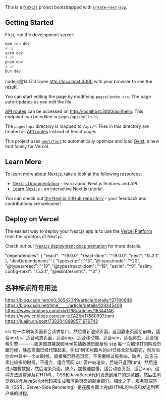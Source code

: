 This is a [Next.js](https://nextjs.org) project bootstrapped with [`create-next-app`](https://nextjs.org/docs/pages/api-reference/create-next-app).

## Getting Started

First, run the development server:

```bash
npm run dev
# or
yarn dev
# or
pnpm dev
# or
bun dev
```
nodejs是14.17.3
Open [http://localhost:3000](http://localhost:3000) with your browser to see the result.

You can start editing the page by modifying `pages/index.tsx`. The page auto-updates as you edit the file.

[API routes](https://nextjs.org/docs/pages/building-your-application/routing/api-routes) can be accessed on [http://localhost:3000/api/hello](http://localhost:3000/api/hello). This endpoint can be edited in `pages/api/hello.ts`.

The `pages/api` directory is mapped to `/api/*`. Files in this directory are treated as [API routes](https://nextjs.org/docs/pages/building-your-application/routing/api-routes) instead of React pages.

This project uses [`next/font`](https://nextjs.org/docs/pages/building-your-application/optimizing/fonts) to automatically optimize and load [Geist](https://vercel.com/font), a new font family for Vercel.

## Learn More

To learn more about Next.js, take a look at the following resources:

- [Next.js Documentation](https://nextjs.org/docs) - learn about Next.js features and API.
- [Learn Next.js](https://nextjs.org/learn-pages-router) - an interactive Next.js tutorial.

You can check out [the Next.js GitHub repository](https://github.com/vercel/next.js) - your feedback and contributions are welcome!

## Deploy on Vercel

The easiest way to deploy your Next.js app is to use the [Vercel Platform](https://vercel.com/new?utm_medium=default-template&filter=next.js&utm_source=create-next-app&utm_campaign=create-next-app-readme) from the creators of Next.js.

Check out our [Next.js deployment documentation](https://nextjs.org/docs/pages/building-your-application/deploying) for more details.

"dependencies": {
"react": "^19.0.0",
"react-dom": "^19.0.0",
"next": "15.3.1"
},
"devDependencies": {
"typescript": "^5",
"@types/node": "^20",
"@types/react": "^19",
"@types/react-dom": "^19",
"eslint": "^9",
"eslint-config-next": "15.3.1",
"@eslint/eslintrc": "^3"
}

## 各种标点符号用法

https://blog.csdn.net/m0_56542349/article/details/127180648
https://blog.csdn.net/time_____/article/details/129345409
https://www.cnblogs.com/lxlx1798/articles/18544146
https://www.cnblogs.com/smileZAZ/p/17560907.html
https://juejin.cn/post/7382040898571976742

ssr   每一次刷新页面都会请求接口，然后重新渲染页面，返回静态页面给前端，适合nextjs，适合动态页面，适合app，适合移动端，适合seo，适合爬虫，适合搜索引擎--------服务器直接返回html包括数据页面给你
ssg   每一次编译打包阶段页面时候，静态页面已经代理起来，例如1到10张图片的url已经全部加载完，然后当你命中其中一个url时候，直接展示静态页面，不需要经过服务端，缺点，动态元素比较多的时候，不适合，适合官网
csr   客户端渲染，后端只返回html，然后通过js加载数据，然后渲染页面，缺点，加载速度慢，适合动态页面，适合app，这种方法通常涉及将HTML、CSS和JavaScript代码发送到用户的浏览器，然后由浏览器执行JavaScript代码来生成和渲染页面的剩余部分。相比之下，服务器端渲染（SSR，Server-Side Rendering）是在服务器上完成HTML的生成和发送到客户端的过程。
